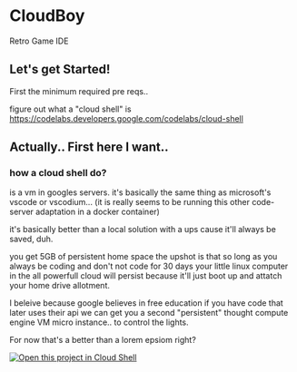 # CloudBoy
Retro Game IDE

## Let's get Started!

First the minimum required pre reqs..

figure out what a "cloud shell" is
https://codelabs.developers.google.com/codelabs/cloud-shell

## Actually.. First here I want..

### how a cloud shell do?
is a vm in googles servers. it's basically the same thing as 
microsoft's vscode or vscodium...
(it is really seems to be running this other 
code-server adaptation in a docker container)

it's basically better than a local solution with a ups
cause it'll always be saved, duh.

you get 5GB of persistent home space 
the upshot is that so long as you always be coding
and don't not code for 30 days your little linux computer in 
the all powerfull cloud will persist because it'll just boot up 
and attatch your home drive allotment.

I beleive because google believes in free education if you 
have code that later uses their api we can get you a 
second "persistent" thought compute engine VM micro instance..
to control the lights.

For now that's a better than a lorem epsiom right?

[![Open this project in Cloud Shell](http://gstatic.com/cloudssh/images/open-btn.png)](https://console.cloud.google.com/cloudshell/open?git_repo=https://github.com/andypants152/CloudBoy&page=editor&tutorial=Tutorial.MD)